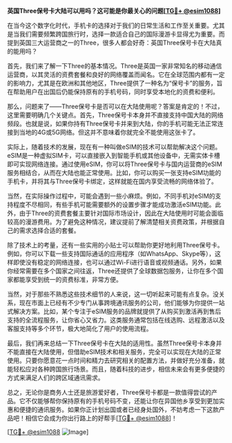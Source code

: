 **英国Three保号卡大陆可以用吗？这可能是你最关心的问题[[TG💪+ @esim1088](https://t.me/s/esim1088)]**

在当今这个数字化时代，手机卡的选择对于我们的日常生活和工作至关重要。尤其是当我们需要频繁跨国旅行时，选择一款适合自己的国际漫游卡显得尤为重要。而提到英国三大运营商之一的Three，很多人都会好奇：英国Three保号卡在大陆真的能用吗？

首先，我们来了解一下Three的基本情况。Three是英国一家非常知名的移动通信运营商，以其灵活的资费套餐和良好的网络覆盖而闻名。它在全球范围内都有一定的影响力，尤其是在欧洲和其他地区，Three提供了一种名为“保号卡”的服务，旨在帮助用户在出国后仍能保持原有的手机号码，同时享受本地化的资费和便利。

那么，问题来了——Three保号卡是否可以在大陆使用呢？答案是肯定的！不过，这里需要明确几个关键点。首先，Three保号卡本身并不直接支持中国大陆的网络频段。也就是说，如果你持有Three保号卡并来到大陆，你的手机可能无法正常连接到当地的4G或5G网络。但这并不意味着你就完全不能使用这张卡了。

实际上，随着技术的发展，现在有一种叫做eSIM的技术可以帮助解决这个问题。eSIM是一种虚拟SIM卡，可以直接嵌入到智能手机或其他设备中，无需实体卡槽即可实现网络连接。通过使用eSIM，你可以将Three保号卡与国内运营商的eSIM服务相结合，从而在大陆也能正常使用。比如，你可以购买一张支持eSIM功能的手机卡，并将其与Three保号卡绑定，这样就能在国内享受流畅的网络体验了。

当然，在实际操作过程中，可能会遇到一些小麻烦。例如，不同手机对eSIM的支持程度不尽相同，有些手机可能需要额外的设置步骤才能成功激活eSIM功能。此外，由于Three的资费套餐主要针对国际市场设计，因此在大陆使用时可能会面临较高的漫游费用。为了避免这种情况，建议提前了解清楚相关资费政策，并根据自己的需求选择合适的套餐。

除了技术上的考量，还有一些实用的小贴士可以帮助你更好地利用Three保号卡。例如，你可以下载一些支持国际通话的应用程序（如WhatsApp、Skype等），这样即使没有稳定的网络连接，也可以通过Wi-Fi进行语音或视频通话。另外，如果你经常需要在多个国家之间往返，Three还提供了全球数据包服务，让你在多个国家都能享受到统一的资费标准，非常方便。

当然，对于那些不熟悉这些技术细节的人来说，这一切听起来可能有点复杂。没关系，现在市面上已经有不少专门从事跨境通讯服务的公司，他们能够为你提供一站式解决方案。比如，某个专注于eSIM服务的品牌就提供了从购买到激活再到售后支持的全流程服务，让你省心又省力。这类服务通常包括在线选购、远程激活以及客服支持等多个环节，极大地简化了用户的使用流程。

最后，我们再来总结一下Three保号卡在大陆的适用性。虽然Three保号卡本身并不能直接在大陆使用，但借助eSIM技术和相关服务，完全可以实现在大陆的正常使用。只要你愿意花一点时间和精力去研究相关的配置方法，并做好充分准备，就能轻松应对各种跨国旅行场景。而且，随着科技的进步，相信未来会有更多便捷的方式来满足人们的跨区域通讯需求。

总之，无论你是商务人士还是旅游爱好者，Three保号卡都是一款值得尝试的产品。它不仅能够帮你保持原有的手机号码不变，还能让你在异国他乡享受到更加实惠和便捷的通讯服务。如果你正计划出国或者已经身处国外，不妨考虑一下这款产品吧！相信它会成为你出行路上的好帮手[[TG💪+ @esim1088](https://t.me/s/esim1088)]！

[[TG💪+ @esim1088](https://t.me/s/esim1088) ![Image](https://i.postimg.cc/4NQfJmqS/Snipaste-2025-05-13-00-14-12.png)]